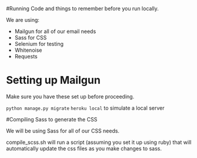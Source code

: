 #Running Code and things to remember before you run locally.

We are using:
- Mailgun for all of our email needs
- Sass for CSS
- Selenium for testing
- Whitenoise
- Requests

# Setting up Mailgun

Make sure you have these set up before proceeding.

`python manage.py migrate`
`heroku local` to simulate a local server

#Compiling Sass to generate the CSS

We will be using Sass for all of our CSS needs.

compile_scss.sh will run a script (assuming you set it up using ruby) that will automatically update the css files as you make changes to sass.

